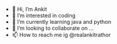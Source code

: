 - 👋 Hi, I’m Ankit
- 👀 I’m interested in coding
- 🌱 I’m currently learning java and python
- 💞️ I’m looking to collaborate on ...
- 📫 How to reach me ig @realankitrathor

<!---
Ankit is a ✨ special ✨ repository because its `README.md` (this file) appears on your GitHub profile.
You can click the Preview link to take a look at your changes.
--->
